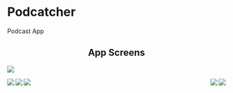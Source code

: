 # Podcatcher

Podcast App


<h2 align="center">App Screens</h2>

<p align="left"></p>
<img src="https://raw.githubusercontent.com/chriswebb09/podcatcher/master/Resource/app.gif" align="center">
</p>

<p>
<img src="https://raw.githubusercontent.com/chriswebb09/podcatcher/master/Resource/start-screen.jpg" align="left">

<img src="https://raw.githubusercontent.com/chriswebb09/podcatcher/master/Resource/signup.jpg" align="right">
</p>

<p>
<img src="https://raw.githubusercontent.com/chriswebb09/podcatcher/master/Resource/search-screen.jpg" align="left">
<img src="https://raw.githubusercontent.com/chriswebb09/podcatcher/master/Resource/playlist-screen.jpg" align="right">
</p>

<p>
<img src="https://raw.githubusercontent.com/chriswebb09/podcatcher/master/Resource/player-screen.jpg" align="center">
</p>
